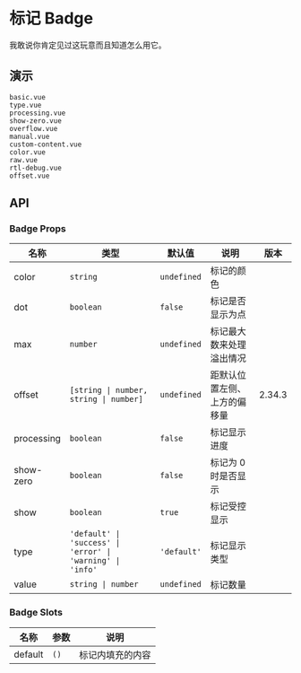 # 标记 Badge

我敢说你肯定见过这玩意而且知道怎么用它。

## 演示

```demo
basic.vue
type.vue
processing.vue
show-zero.vue
overflow.vue
manual.vue
custom-content.vue
color.vue
raw.vue
rtl-debug.vue
offset.vue
```

## API

### Badge Props

| 名称 | 类型 | 默认值 | 说明 | 版本 |
| --- | --- | --- | --- | --- |
| color | `string` | `undefined` | 标记的颜色 |  |
| dot | `boolean` | `false` | 标记是否显示为点 |  |
| max | `number` | `undefined` | 标记最大数来处理溢出情况 |  |
| offset | `[string \| number, string \| number]` | `undefined` | 距默认位置左侧、上方的偏移量 | 2.34.3 |
| processing | `boolean` | `false` | 标记显示进度 |  |
| show-zero | `boolean` | `false` | 标记为 0 时是否显示 |  |
| show | `boolean` | `true` | 标记受控显示 |  |
| type | `'default' \| 'success' \| 'error' \| 'warning' \| 'info'` | `'default'` | 标记显示类型 |  |
| value | `string \| number` | `undefined` | 标记数量 |  |

### Badge Slots

| 名称    | 参数 | 说明             |
| ------- | ---- | ---------------- |
| default | `()` | 标记内填充的内容 |
